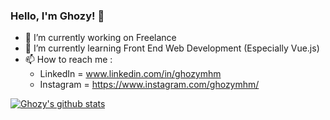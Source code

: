 ### Hello, I'm Ghozy! 👋

- 🔭 I’m currently working on Freelance
- 🌱 I’m currently learning Front End Web Development (Especially Vue.js)
- 📫 How to reach me : 
  - LinkedIn = www.linkedin.com/in/ghozymhm 
  - Instagram = https://www.instagram.com/ghozymhm/

[![Ghozy's github stats](https://github-readme-stats.vercel.app/api?username=GhozyMHM&show_icons=true&theme=algolia&hide=prs)](https://github.com/GhozyMHM?tab=repositories)
